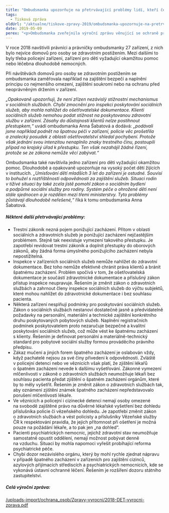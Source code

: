 ```yaml
---
title: "Ombudsmanka upozorňuje na přetrvávající problémy lidí, kteří čelí špatnému zacházení"
tags:
  - Tisková zpráva
oldUrl: "/aktualne/tiskove-zpravy-2019/ombudsmanka-upozornuje-na-pretrvavajici-problemy-lidi-kteri-celi-spatnemu-zachazeni"
date: 2019-05-09
perex: "<p>Ombudsmanka zveřejnila výroční zprávu věnující se ochraně před špatným zaházením. Kromě shrnutí své činnosti za rok 2018 v ní předkládá seznam problémů, které přetrvávají v nejrůznějších zařízeních, kde jsou lidé omezeni na svobodě nebo odkázáni na péči druhých. Ať už se jedná o léčebny dlouhodobě nemocných, policejní cely nebo dětské domovy. Například klienti v zařízeních sociálních služeb se nemají kam obrátit, pokud jsou porušována jejich práva.  Neexistuje nezávislý úřad, který by se jejich stížností musel zabývat. V letošním roce se v rámci návštěv zařízení ombudsmanka zaměří na školská zařízení pro děti, u kterých soud rozhodl o ústavní nebo ochranné výchově. </p>"
---
```


<!-- imported from the old website -->

<p>V roce 2018 navštívili právníci a právničky ombudsmanky 27 zařízení, z nich bylo nejvíce domovů pro osoby se zdravotním postižením. Mezi dalšími to byly třeba policejní zařízení, zařízení pro děti vyžadující okamžitou pomoc nebo léčebna dlouhodobě nemocných. </p> <p>Při návštěvách domovů pro osoby se zdravotním postižením se ombudsmanka zaměřovala například na zajištění bezpečí a naplnění principu co nejmenšího omezení, zajištění soukromí nebo na ochranu před neoprávněným držením v zařízení. </p> <p><i>„Opakovaně upozorňuji, že není zřízen nezávislý stížnostní mechanismus v sociálních službách. Chybí zmocnění pro inspekci poskytování sociálních služeb, aby mohla nahlížet do ošetřovatelské dokumentace. Klienti sociálních služeb nemohou podat stížnost na poskytovanou zdravotní službu v zařízení. Zásahy do důstojnosti klientů nelze postihnout přestupkem,“</i> uvádí ombudsmanka Anna Šabatová a dodává:<i> „podávali jsme například podnět na špatnou péči v zařízení, policie věc prošetřila a znalecký posudek z oblasti ošetřovatelství shledal pochybení. Protože však jednání svou intenzitou nenaplnilo znaky trestného činu, postoupili případ na krajský úřad k přestupku. Ten však nezahájil žádné řízení, protože se ze zákona nemůže věcí zabývat.“</i></p> <p>Ombudsmanka také navštívila jedno zařízení pro děti vyžadující okamžitou pomoc. Dlouhodobě a opakovaně upozorňuje na vysoký počet dětí žijících v institucích. <i>„Umisťování dětí mladších 3 let do zařízení je ostudné. Souvisí to bohužel s roztříštěnosti odpovědnosti za zajištění služeb. Situaci rodin v tíživé situaci by také zcela jistě pomohl zákon o sociálním bydlení a podpůrné sociální služby pro rodiny. Systém péče o ohrožené děti není stále sjednocen a je rozdělen mezi třemi ministerstvy. Tyto problémy zůstávají dlouhodobě neřešené,“</i> říká k tomu ombudsmanka Anna Šabatová.  </p> <h5>Některé další přetrvávající problémy:</h5> <p></p><ul><li>Trestní zákoník nezná pojem ponižující zacházení. Přitom v oblasti sociálních a zdravotních služeb je ponižující zacházení nejčastějším problémem. Stejně tak neexistuje vymezení takového přestupku. Je zapotřebí revidovat trestní zákoník a doplnit přestupky do oborových zákonů, aby žádná forma úmyslného ponižujícího zacházení nebyla nepostižitelná.</li><li>Inspekce v zařízeních sociálních služeb nemůže nahlížet do zdravotní dokumentace. Bez toho nemůže efektivně chránit práva klientů a bránit špatnému zacházení. Problém spočívá v tom, že ošetřovatelská dokumentace je součástí zdravotnické dokumentace a příslušný zákon přístup inspekce neupravuje. Řešením je změnit zákon o zdravotních službách a zahrnout členy inspekce sociálních služeb do výčtu subjektů, které mohou nahlížet do zdravotnické dokumentace i bez souhlasu pacienta.</li><li>Některá zařízení nesplňují podmínky pro poskytování sociálních služeb. Zákon o sociálních službách nestanoví dostatečně jasně a předvídatelně požadavky na personální, materiální a technické zajištění konkrétního druhu poskytovaných pobytových služeb. Naplnění registračních podmínek poskytovatelem proto nezaručuje bezpečné a kvalitní poskytování sociálních služeb, což může vést ke špatnému zacházení s klienty. Řešením je definovat personální a materiálně-technický standard pro pobytové sociální služby formou prováděcího právního předpisu.</li><li>Zákaz mučení a jiných forem špatného zacházení je oslabován vždy, když pachatelé nejsou za své činy přivedeni k odpovědnosti. Zvláště v policejní detenci nebo ve věznicích však platí, že zjištění lékařů o špatném zacházení nevede k dalšímu vyšetřování. Zákonné vymezení mlčenlivosti v zákoně o zdravotních službách neumožňuje lékaři bez souhlasu pacienta předat zjištění o špatném zacházení orgánům, které by to měly vyšetřit. Řešením je změnit zákon o zdravotních službách tak, aby oznámení zjištění známek špatného zacházení nepředstavovalo porušení mlčenlivosti lékaře.</li><li>Ve věznicích a policejní i cizinecké detenci nemají osoby omezené na svobodě zajištěné právo na důvěrné lékařské vyšetření bez dohledu příslušníka policie či vězeňského dohledu. Je zapotřebí změnit zákon o zdravotních službách a vést policisty a příslušníky Vězeňské služby ČR k respektování pravidla, že jejich přítomnost při ošetření je možná pouze na požádání lékaře, a to pak jen „na dohled“.</li><li>Pacienti psychiatrických nemocnic, jejichž zdravotní stav neumožňuje samostatně opustit oddělení, nemají možnost pobývat denně na vzduchu. Situaci by mohla napomoci vyřešit probíhající reforma psychiatrické péče.</li><li>Chybí dozor nezávislého orgánu, který by mohl rychle zjednat nápravu v případě špatného zacházení v zařízeních pro zajištění cizinců, azylových přijímacích střediscích a psychiatrických nemocnicích, kde se vykonává ústavní ochranné léčení. Řešením je rozšíření dozoru státního zastupitelství.<span style="font-size: 12.8px;"> </span></li></ul><p></p> <h5>Celá výroční zpráva:</h5> <p><a href="/uploads-import/ochrana_osob/Zpravy-vyrocni/2018-DET-vyrocni-zprava.pdf" target="_blank">/uploads-import/ochrana_osob/Zpravy-vyrocni/2018-DET-vyrocni-zprava.pdf</a></p>
